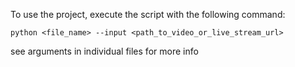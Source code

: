 To use the project, execute the script with the following command:

```
python <file_name> --input <path_to_video_or_live_stream_url>
```

see arguments in individual files for more info